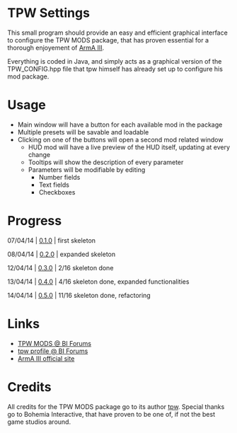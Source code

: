 TPW Settings
======

This small program should provide an easy and efficient graphical interface to configure the TPW MODS package, that has proven essential for a thorough enjoyement of [ArmA III](http://www.arma3.com/).

Everything is coded in Java, and simply acts as a graphical version of the TPW_CONFIG.hpp file that tpw himself has already set up to configure his mod package.

Usage
======

- Main window will have a button for each available mod in the package
- Multiple presets will be savable and loadable
- Clicking on one of the buttons will open a second mod related window
  - HUD mod will have a live preview of the HUD itself, updating at every change
  - Tooltips will show the description of every parameter
  - Parameters will be modifiable by editing
    - Number fields
    - Text fields
    - Checkboxes

Progress
======

07/04/14 | [0.1.0](https://github.com/Gliptal/TPW-Settings/tree/0.1.0) | first skeleton

08/04/14 | [0.2.0](https://github.com/Gliptal/TPW-Settings/tree/0.2.0) | expanded skeleton

12/04/14 | [0.3.0](https://github.com/Gliptal/TPW-Settings/tree/0.3.0) | 2/16 skeleton done

13/04/14 | [0.4.0](https://github.com/Gliptal/TPW-Settings/tree/0.4.0) | 4/16 skeleton done, expanded functionalities

14/04/14 | [0.5.0](https://github.com/Gliptal/TPW-Settings/tree/0.5.0) | 11/16 skeleton done, refactoring

Links
======
- [TPW MODS @ BI Forums](http://forums.bistudio.com/showthread.php?164304-TPW-MODS-enhanced-realism-immersion-for-Arma-3-SP)
- [tpw profile @ BI Forums](http://forums.bistudio.com/member.php?62814-tpw)
- [ArmA III official site](http://www.arma3.com/)

Credits
======

All credits for the TPW MODS package go to its author [tpw](http://forums.bistudio.com/member.php?62814-tpw). Special thanks go to Bohemia Interactive, that have proven to be one of, if not the best game studios around.
